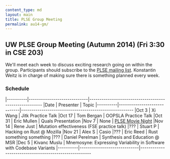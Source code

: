 ```yaml
---
content_type: md
layout: main
title: PLSE Group Meeting
permalink: au14-gm/
---
```


## UW PLSE Group Meeting (Autumn 2014) (Fri 3:30 in CSE 203)


We'll meet each week to discuss exciting research going on within the
group.  Participants should subscribe to the
[PLSE mailing list](https://mailman.cs.washington.edu/mailman/listinfo/plse).
Konstantin Weitz is in charge of making sure there is something planned every week.

### Schedule

|----------|-----------------------------|-------------------------------------------------------
|Date      | Presenter                   | Topic
|----------|-----------------------------|-------------------------------------------------------
|Oct 3     |  Xi Wang                    |  Jitk Practice Talk
|Oct 17    |  Tom Bergan                 |  OOPSLA Practice Talk
|Oct 31    |  Eric Mullen                |  Quals Presentation
|Nov 7     |  None                       |  [PLSE Movie Night](https://www.youtube.com/watch?v=_ahvzDzKdB0)
|Nov 14    |  Rene Just                  |  Mutation effectiveness (FSE practice talk)
|???       |  Stuart P                   |  Hacking on Rust @ Mozilla
|Nov 21    |  Alex S                     |  Casio
|???       |  Eric Reed                  |  Rust something something
|???       |  Daniel Perelman            |  Synthesis and Education @ MSR
|Dec 5     |  Kivanc Muslu               |  Mnemosyne: Expressing Variability in Software with Codebase Variants
|----------|-----------------------------|------------------------------------------------------

